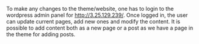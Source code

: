 To make any changes to the theme/website, one has to login to the wordpress admin panel for http://3.25.129.239/.
Once logged in, the user can update current pages, add new ones and modify the content.
It is possible to add content both as a new page or a post as we have a page in the theme for adding posts.